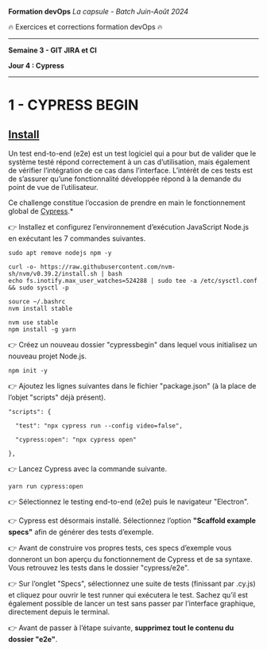 **Formation devOps**
_La capsule - Batch Juin-Août 2024_

:fire: Exercices et corrections formation devOps :fire:

---

**Semaine 3 - GIT JIRA et CI**

**Jour 4 : Cypress**

---

# 1 - CYPRESS BEGIN

## <ins> Install </ins>

Un test end-to-end (e2e) est un test logiciel qui a pour but de valider que le système testé répond 
correctement à un cas d’utilisation, mais également de vérifier l’intégration de ce cas dans l’interface.
L’intérêt de ces tests est de s’assurer qu’une fonctionnalité développée répond à la demande du point de 
vue de l’utilisateur.

Ce challenge constitue l’occasion de prendre en main le fonctionnement global de [Cypress](https://docs.cypress.io/guides/overview/why-cypress).*

👉 Installez et configurez l’environnement d’exécution JavaScript Node.js en exécutant les 7 commandes suivantes.

```
sudo apt remove nodejs npm -y

curl -o- https://raw.githubusercontent.com/nvm-sh/nvm/v0.39.2/install.sh | bash
echo fs.inotify.max_user_watches=524288 | sudo tee -a /etc/sysctl.conf && sudo sysctl -p

source ~/.bashrc
nvm install stable

nvm use stable
npm install -g yarn
```

👉 Créez un nouveau dossier "cypressbegin" dans lequel vous initialisez un nouveau projet Node.js.

```
npm init -y
```

👉 Ajoutez les lignes suivantes dans le fichier "package.json" (à la place de l’objet "scripts" déjà présent).

```
"scripts": {

  "test": "npx cypress run --config video=false",

  "cypress:open": "npx cypress open"

},
```

👉 Lancez Cypress avec la commande suivante.

```
yarn run cypress:open
```

👉 Sélectionnez le testing end-to-end (e2e) puis le navigateur "Electron".

👉 Cypress est désormais installé. Sélectionnez l’option **"Scaffold example specs"** afin de générer des tests d’exemple. 

👉 Avant de construire vos propres tests, ces specs d’exemple vous donneront un bon aperçu du 
fonctionnement de Cypress et de sa syntaxe. Vous retrouvez les tests dans le dossier "cypress/e2e".

👉 Sur l’onglet "Specs", sélectionnez une suite de tests (finissant par .cy.js) et cliquez
pour ouvrir le test runner qui exécutera le test. Sachez qu’il est également possible de lancer 
un test sans passer par l’interface graphique, directement depuis le terminal.

👉 Avant de passer à l’étape suivante, **supprimez tout le contenu du dossier "e2e"**.
